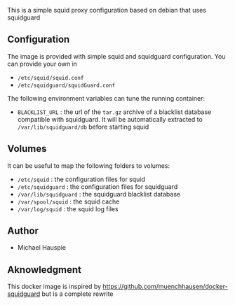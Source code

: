 This is a simple squid proxy configuration based on debian that uses squidguard

Configuration
-------------

The image is provided with simple squid and squidguard configuration. You can provide your own in

* `/etc/squid/squid.conf`
* `/etc/squidguard/squidGuard.conf`

The following environment variables can tune the running container:

* `BLACKLIST_URL` : the url of the `tar.gz` archive of a blacklist
  database compatible with squidguard. It will be automatically
  extracted to `/var/lib/squidguard/db` before starting squid
  
Volumes
-------

It can be useful to map the following folders to volumes:

* `/etc/squid` : the configuration files for squid
* `/etc/squidguard` : the configuration files for squidguard
* `/var/lib/squidguard` : the squidguard blacklist database
* `/var/spool/squid` : the squid cache
* `/var/log/squid` : the squid log files

Author
------

* Michael Hauspie

Aknowledgment
-------------

This docker image is inspired by
https://github.com/muenchhausen/docker-squidguard but is a complete
rewrite
